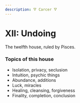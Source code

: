 ```yaml
---
description: 🜄 Carcer 🜄
---
```


# XII: Undoing

The twelfth house, ruled by Pisces.



### Topics of this house

* Isolation, privacy, seclusion
* Intuition, psychic things
* Abundance, additions
* Luck, miracles
* Healing, cleansing, forgiveness
* Finality, completion, conclusion



